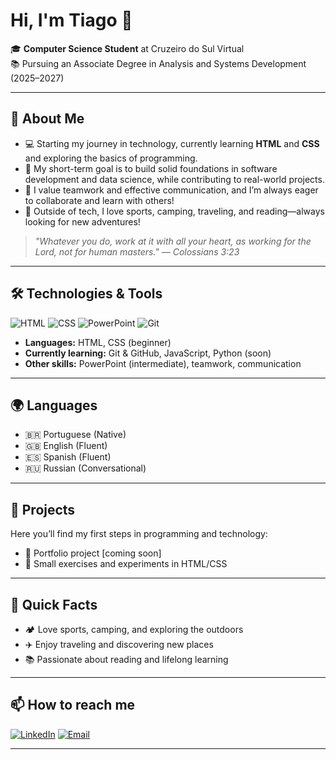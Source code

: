 # Hi, I'm Tiago 👋

🎓 **Computer Science Student** at Cruzeiro do Sul Virtual  
📚 Pursuing an Associate Degree in Analysis and Systems Development (2025–2027)

---

## 🚀 About Me

- 💻 Starting my journey in technology, currently learning **HTML** and **CSS** and exploring the basics of programming.
- 🌱 My short-term goal is to build solid foundations in software development and data science, while contributing to real-world projects.
- 🤝 I value teamwork and effective communication, and I’m always eager to collaborate and learn with others!
- 🌄 Outside of tech, I love sports, camping, traveling, and reading—always looking for new adventures!

> _"Whatever you do, work at it with all your heart, as working for the Lord, not for human masters." — Colossians 3:23_

---

## 🛠️ Technologies & Tools

![HTML](https://img.shields.io/badge/HTML-E34F26?style=flat&logo=html5&logoColor=white)
![CSS](https://img.shields.io/badge/CSS-1572B6?style=flat&logo=css3&logoColor=white)
![PowerPoint](https://img.shields.io/badge/PowerPoint-B7472A?style=flat&logo=microsoft-powerpoint&logoColor=white)
![Git](https://img.shields.io/badge/Git-F05032?style=flat&logo=git&logoColor=white)

- **Languages:** HTML, CSS (beginner)
- **Currently learning:** Git & GitHub, JavaScript, Python (soon)
- **Other skills:** PowerPoint (intermediate), teamwork, communication

---

## 🌍 Languages

- 🇧🇷 Portuguese (Native)
- 🇬🇧 English (Fluent)
- 🇪🇸 Spanish (Fluent)
- 🇷🇺 Russian (Conversational)

---

## 📌 Projects

Here you’ll find my first steps in programming and technology:

- 🚀 Portfolio project [coming soon]
- 📂 Small exercises and experiments in HTML/CSS

---

## 📖 Quick Facts

- 🏕️ Love sports, camping, and exploring the outdoors
- ✈️ Enjoy traveling and discovering new places
- 📚 Passionate about reading and lifelong learning

---

## 📫 How to reach me

[![LinkedIn](https://img.shields.io/badge/LinkedIn-0A66C2?style=flat&logo=linkedin&logoColor=white)](https://linkedin.com/in/tiagomagnani)
[![Email](https://img.shields.io/badge/Email-D14836?style=flat&logo=gmail&logoColor=white)](mailto:your-email@example.com)

---

<!--
✨ Thank you for visiting! Feel free to connect or collaborate.
-->

